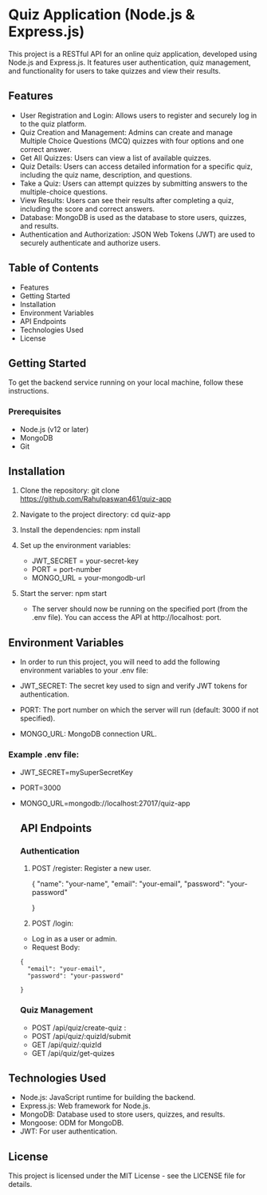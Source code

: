 # Quiz Application (Node.js & Express.js)

This project is a RESTful API for an online quiz application, developed using Node.js and Express.js. It features user authentication,
quiz management, and functionality for users to take quizzes and view their results.

## Features
- User Registration and Login: Allows users to register and securely log in to the quiz platform.
- Quiz Creation and Management: Admins can create and manage Multiple Choice Questions (MCQ) quizzes with four options and one correct answer.
- Get All Quizzes: Users can view a list of available quizzes.
- Quiz Details: Users can access detailed information for a specific quiz, including the quiz name, description, and questions.
- Take a Quiz: Users can attempt quizzes by submitting answers to the multiple-choice questions.
- View Results: Users can see their results after completing a quiz, including the score and correct answers.
- Database: MongoDB is used as the database to store users, quizzes, and results.
- Authentication and Authorization: JSON Web Tokens (JWT) are used to securely authenticate and authorize users.

## Table of Contents
- Features
- Getting Started
- Installation
- Environment Variables
- API Endpoints
- Technologies Used
- License

## Getting Started
 To get the backend service running on your local machine, follow these instructions.

 ### Prerequisites
 - Node.js (v12 or later)
 - MongoDB
 - Git

## Installation
1. Clone the repository:
  git clone https://github.com/Rahulpaswan461/quiz-app
2. Navigate to the project directory:
   cd quiz-app
3. Install the dependencies:
    npm install
4. Set up the environment variables:
    - JWT_SECRET = your-secret-key
    - PORT = port-number
    - MONGO_URL = your-mongodb-url
5. Start the server:
   npm start

   - The server should now be running on the specified port (from the .env file). You can access the API at http://localhost: port.
  

## Environment Variables

-  In order to run this project, you will need to add the following environment variables to your .env file:

- JWT_SECRET: The secret key used to sign and verify JWT tokens for authentication.
- PORT: The port number on which the server will run (default: 3000 if not specified).
- MONGO_URL: MongoDB connection URL.

  
 ### Example .env file:
- JWT_SECRET=mySuperSecretKey
- PORT=3000
- MONGO_URL=mongodb://localhost:27017/quiz-app

  ## API Endpoints
   ### Authentication
   1. POST /register: Register a new user.
      
      {
        "name": "your-name",
        "email": "your-email",
        "password": "your-password"
 
      }
  
   3. POST /login:
     - Log in as a user or admin.
     - Request Body:
       
      {
        "email": "your-email",
        "password": "your-password"
 
      }
  
  ### Quiz Management
   - POST /api/quiz/create-quiz :
   - POST /api/quiz/:quizId/submit
   - GET /api/quiz/:quizId
   - GET /api/quiz/get-quizes


 ## Technologies Used
 - Node.js: JavaScript runtime for building the backend.
 - Express.js: Web framework for Node.js.
 - MongoDB: Database used to store users, quizzes, and results.
 - Mongoose: ODM for MongoDB.
 - JWT: For user authentication.

  ## License
  This project is licensed under the MIT License - see the LICENSE file for details.
  
